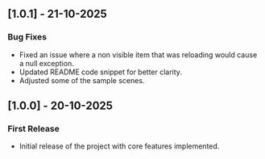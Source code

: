 ## [1.0.1] - 21-10-2025
### Bug Fixes
- Fixed an issue where a non visible item that was reloading would cause a null exception.
- Updated README code snippet for better clarity.
- Adjusted some of the sample scenes.

## [1.0.0] - 20-10-2025
### First Release
- Initial release of the project with core features implemented.